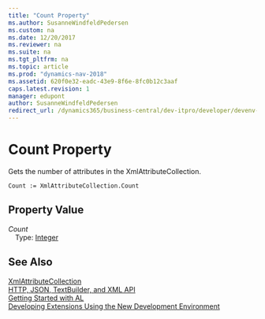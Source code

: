 ```yaml
---
title: "Count Property"
ms.author: SusanneWindfeldPedersen
ms.custom: na
ms.date: 12/20/2017
ms.reviewer: na
ms.suite: na
ms.tgt_pltfrm: na
ms.topic: article
ms.prod: "dynamics-nav-2018"
ms.assetid: 620f0e32-eadc-43e9-8f6e-8fc0b12c3aaf
caps.latest.revision: 1
manager: edupont
author: SusanneWindfeldPedersen
redirect_url: /dynamics365/business-central/dev-itpro/developer/devenv-restapi-overview
---
```


# Count Property
Gets the number of attributes in the XmlAttributeCollection.  
```  
Count := XmlAttributeCollection.Count  
```  
## Property Value
*Count*  
&emsp;Type: [Integer](../datatypes/devenv-integer-data-type.md)  
  
## See Also
[XmlAttributeCollection](xmlattributecollection-class.md)  
[HTTP, JSON, TextBuilder, and XML API](../devenv-restapi-overview.md)  
[Getting Started with AL](../devenv-get-started.md)  
[Developing Extensions Using the New Development Environment](../devenv-dev-overview.md)  
